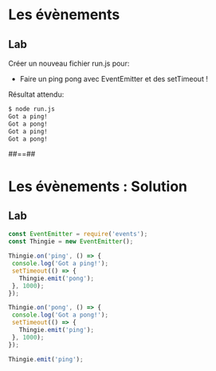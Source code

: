 <!-- .slide: class="exercice" -->
# Les évènements

## Lab

Créer un nouveau fichier run.js pour: 
* Faire un ping pong avec EventEmitter et des setTimeout !

Résultat attendu:

```bash
$ node run.js
Got a ping!
Got a pong!
Got a ping!
Got a pong!
```

##==##
<!-- .slide: class="exercice with-code max-height" -->
# Les évènements : Solution

## Lab

```javascript []
const EventEmitter = require('events');
const Thingie = new EventEmitter();

Thingie.on('ping', () => {
 console.log('Got a ping!');
 setTimeout(() => {
   Thingie.emit('pong');
 }, 1000);
});

Thingie.on('pong', () => {
 console.log('Got a pong!');
 setTimeout(() => {
   Thingie.emit('ping');
 }, 1000);
});

Thingie.emit('ping');
```